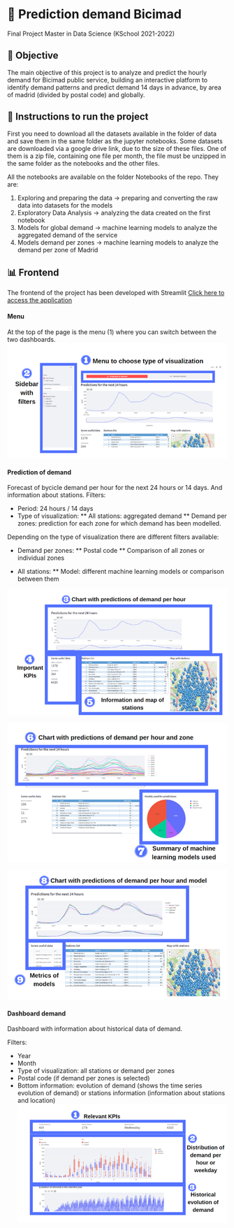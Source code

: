 # 	:bicyclist: Prediction demand Bicimad
Final Project  Master in Data Science (KSchool 2021-2022)


## :dart: Objective

The main objective of this project is to analyze and predict the hourly demand for Bicimad public service, building an interactive platform to identify demand patterns and predict demand 14 days in advance, by area of madrid (divided by postal code) and globally.

## :memo: Instructions to run the project
First you need to download all the datasets available in the folder of data and save them in the same folder as the jupyter notebooks.
Some datasets are downloaded via a google drive link, due to the size of these files. 
One of them is a zip file, containing one file per month, the file must be unzipped in the same folder as the notebooks and the other files.

All the notebooks are available on the folder Notebooks of the repo. They are:

 1. Exploring and preparing the data -> preparing and converting the raw data into datasets for the models
 2. Exploratory Data Analysis -> analyzing the data created on the first notebook
 3. Models for global demand -> machine learning models to analyze the aggregated demand of the service
 4. Models demand per zones -> machine learning models to analyze the demand per zone of Madrid

## 📊 Frontend

The frontend of the project has been developed with Streamlit [Click here to access the application](https://share.streamlit.io/paulamartinm/bicimad_prevision_tfm/main/Frontend/streamlit_app.py )

#### Menu 
At the top of the page is the menu (1) where you can switch between the two dashboards.
![alt text](https://github.com/paulamartinm/bicimad_prevision_tfm/blob/main/Frontend/manual_user/menu-frontend.png "menu-frontend")

#### Prediction of demand
Forecast of bycicle demand per hour for the next 24 hours or 14 days. And information about stations.
Filters:

* Period: 24 hours / 14 days
* Type of visualization:
** All stations: aggregated demand
** Demand per zones: prediction for each zone for which demand has been modelled.

Depending on the type of visualization there are different filters available:

* Demand per zones:
** Postal code
** Comparison of all zones or individual zones

* All stations:
** Model: different machine learning models or comparison between them

![alt text](https://github.com/paulamartinm/bicimad_prevision_tfm/blob/main/Frontend/manual_user/prediction-demand-I.png "prediction-demand-I")

![alt text](https://github.com/paulamartinm/bicimad_prevision_tfm/blob/main/Frontend/manual_user/prediction-demand-II.png "prediction-demand-II")

![alt text](https://github.com/paulamartinm/bicimad_prevision_tfm/blob/main/Frontend/manual_user/prediction-demand-III.png "prediction-demand-III")


#### Dashboard demand
Dashboard with information about historical data of demand.

Filters:
* Year
* Month
* Type of visualization: all stations or demand per zones
* Postal code (if demand per zones is selected)
* Bottom information: evolution of demand (shows the time series evolution of demand) or stations information (information about stations and location)
![alt text](https://github.com/paulamartinm/bicimad_prevision_tfm/blob/main/Frontend/manual_user/dashboard-demand-I.png "dashboard-demand-I")
